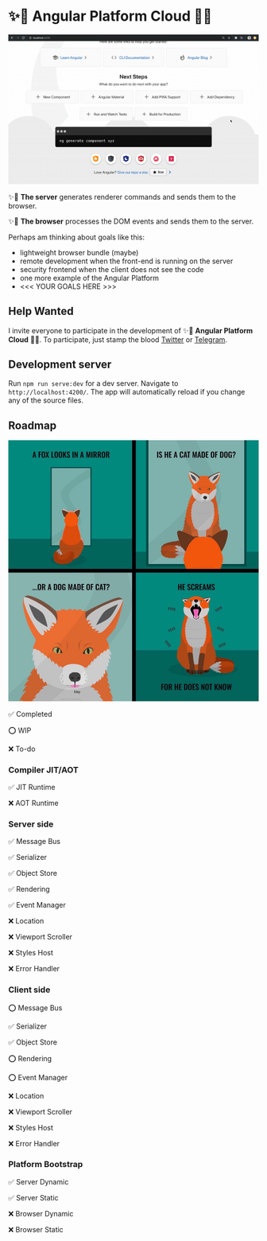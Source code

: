 # ✨🦊 Angular Platform Cloud 🦄✨

<p align="center">
  <img src="assets/preview.gif" width="600px" alt="preview">
</p>

✨🦊 **The server** generates renderer commands and sends them to the browser.

✨🦄 **The browser** processes the DOM events and sends them to the server.

Perhaps am thinking about goals like this:
- lightweight browser bundle (maybe) 
- remote development when the front-end is running on the server
- security frontend when the client does not see the code
- one more example of the Angular Platform
- <<< YOUR GOALS HERE >>>

## Help Wanted

I invite everyone to participate in the development of ✨🦊 **Angular Platform Cloud** 🦄✨. To participate, just stamp the blood [Twitter](https://twitter.com/thekiba_io) or [Telegram](https://t.me/thekiba).

## Development server

Run `npm run serve:dev` for a dev server. Navigate to `http://localhost:4200/`. The app will automatically reload if you change any of the source files.

## Roadmap

<p align="center">
  <img src="assets/fox-screams.jpeg" width="600px" alt="Fox Screams">
</p>

 ✅ Completed

 ⭕️ WIP

 ❌ To-do


### Compiler JIT/AOT

 ✅ JIT Runtime

 ❌ AOT Runtime
 

### Server side

 ✅ Message Bus
 
 ✅ Serializer
 
 ✅ Object Store
 
 ✅ Rendering
 
 ✅ Event Manager
 
 ❌ Location
 
 ❌ Viewport Scroller
 
 ❌ Styles Host
 
 ❌ Error Handler
 

### Client side

 ⭕️ Message Bus
 
 ✅ Serializer
 
 ✅ Object Store
 
 ⭕️ Rendering
 
 ⭕️ Event Manager
 
 ❌ Location
 
 ❌ Viewport Scroller
 
 ❌ Styles Host
 
 ❌ Error Handler
 

### Platform Bootstrap

 ✅ Server Dynamic
 
 ✅ Server Static
 
 ❌ Browser Dynamic
 
 ❌ Browser Static
 
